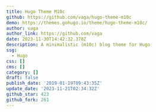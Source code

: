 ```yaml
---
title: Hugo Theme M10c
github: https://github.com/vaga/hugo-theme-m10c
demo: https://themes.gohugo.io/theme/hugo-theme-m10c/
author: vaga
author_link: https://github.com/vaga
date: 2023-11-30T14:42:32.378Z
description: A minimalistic (m10c) blog theme for Hugo
ssg:
  - Hugo
css: []
cms: []
category: []
draft: false
publish_date: '2019-01-19T09:43:35Z'
update_date: '2023-11-21T02:34:32Z'
github_star: 423
github_fork: 261
---
```

